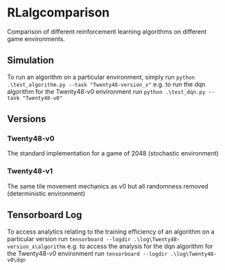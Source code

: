 # RLalgcomparison
Comparison of different reinforcement learning algorithms on different game environments.

## Simulation
To run an algorithm on a particular environment, simply run ```python .\test_algorithm.py --task "Twenty48-version_x"``` e.g. to run the dqn algorithm for the Twenty48-v0 environment run ```python .\test_dqn.py --task "Twenty48-v0"```

## Versions
### Twenty48-v0
The standard implementation for a game of 2048 (stochastic environment)

### Twenty48-v1
The same tile movement mechanics as v0 but all randomness removed (deterministic environment)

## Tensorboard Log
To access analytics relating to the training efficiency of an algorithm on a particular version run ```tensorboard --logdir .\log\Twenty48-version_x\algorithm``` e.g. to access the analysis for the dqn algorithm for the Twenty48-v0 environment run ```tensorboard --logdir .\log\Twenty48-v0\dqn```
